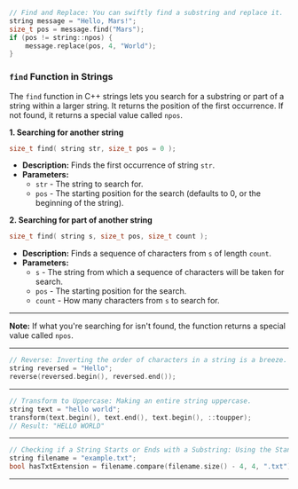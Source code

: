 ```cpp
// Find and Replace: You can swiftly find a substring and replace it.
string message = "Hello, Mars!";
size_t pos = message.find("Mars");
if (pos != string::npos) {
    message.replace(pos, 4, "World");
}
```

### `find` Function in Strings

The `find` function in C++ strings lets you search for a substring or part of a string within a larger string. It returns the position of the first occurrence. If not found, it returns a special value called `npos`.

**1. Searching for another string**

```cpp
size_t find( string str, size_t pos = 0 );
```

- **Description:** Finds the first occurrence of string `str`.
- **Parameters:** 
  - `str` - The string to search for.
  - `pos` - The starting position for the search (defaults to 0, or the beginning of the string).

**2. Searching for part of another string**

```cpp
size_t find( string s, size_t pos, size_t count );
```

- **Description:** Finds a sequence of characters from `s` of length `count`.
- **Parameters:**
  - `s` - The string from which a sequence of characters will be taken for search.
  - `pos` - The starting position for the search.
  - `count` - How many characters from `s` to search for.

---

**Note:** If what you're searching for isn't found, the function returns a special value called `npos`.

---

```cpp
// Reverse: Inverting the order of characters in a string is a breeze.
string reversed = "Hello";
reverse(reversed.begin(), reversed.end());
```

---

```cpp
// Transform to Uppercase: Making an entire string uppercase.
string text = "hello world";
transform(text.begin(), text.end(), text.begin(), ::toupper);
// Result: "HELLO WORLD"
```

---

```cpp
// Checking if a String Starts or Ends with a Substring: Using the Standard Library to easily check prefixes or suffixes.
string filename = "example.txt";
bool hasTxtExtension = filename.compare(filename.size() - 4, 4, ".txt") == 0;
```

---